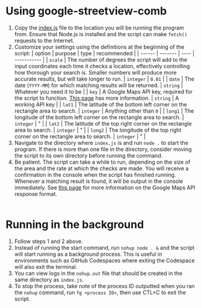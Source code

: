# Using google-streetview-comb
1. Copy the [index.js](index.js) file to the location you will be running the program from. Ensure that Node.js is installed and the script can make `fetch()` requests to the Internet.
2. Customize your settings using the definitions at the beginning of the script:
   | option | purpose | type | recommended |
   | ------ | ------- | ---- | ----------- |
   | `scale` | The number of degrees the script will add to the input coordinates each time it checks a location, effectively controlling how thorough your search is. Smaller numbers will produce more accurate results, but will take longer to run. | `integer` | `0.01` |
   | `date`  | The date (`YYYY-MM`) for which matching results will be returned. | `string` | Whatever you need it to be |
   | `key`   | A Google Maps API key, required for the script to function. [This page](https://developers.google.com/maps/documentation/javascript/get-api-key) has more information. | `string` | A working API key |
   | `lat1`  | The latitude of the bottom left corner on the rectangle area to search. | `integer` | Anything other than `0` |
   | `long1` | The longitude of the bottom left corner on the rectangle area to search. | `integer` | " |
   | `lat2`  | The latitude of the top right corner on the rectangle area to search. | `integer` | " |
   | `long2` | The longitude of the top right corner on the rectangle area to search. | `integer` | " |
3. Navigate to the directory where `index.js` is and run `node .` to start the program. If there is more than one file in the directory, consider moving the script to its own directory before running the command.
4. Be patient. The script can take a while to run, depending on the size of the area and the rate at which the checks are made. You will receive a confirmation in the console when the script has finished running. Whenever a matching result is found, it will be output in the console immediately. See [this page](https://developers.google.com/maps/documentation/streetview/overview) for more information on the Google Maps API response format.
<br><br>
# Running in the background
1. Follow steps 1 and 2 above.
2. Instead of running the start command, run `nohup node . &` and the script will start running as a background process. This is useful in environments such as GitHub Codespaces where exiting the Codespace will also exit the terminal.
3. You can view logs in the `nohup.out` file that should be created in the same directory as `index.js`.
4. To stop the process, take note of the process ID outputted when you ran the `nohup` command, run `fg <process ID>`, then use CTL+C to exit the script.
